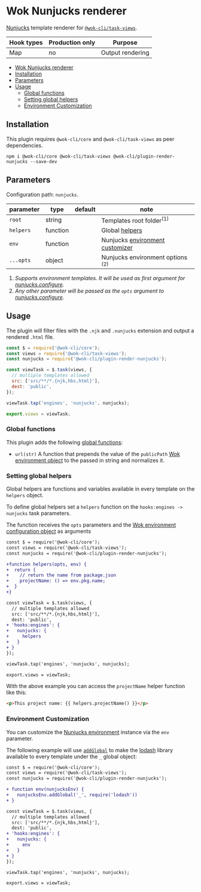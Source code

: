 # Wok Nunjucks renderer

[Nunjucks](https://mozilla.github.io/nunjucks/) template renderer for [`@wok-cli/task-views`](#TODO).

| Hook types | Production only | Purpose          |
| ---------- | --------------- | ---------------- |
| Map        | no              | Output rendering |

<!-- TOC -->

- [Wok Nunjucks renderer](#wok-nunjucks-renderer)
- [Installation](#installation)
- [Parameters](#parameters)
- [Usage](#usage)
  - [Global functions](#global-functions)
  - [Setting global helpers](#setting-global-helpers)
  - [Environment Customization](#environment-customization)

<!-- /TOC -->

## Installation

This plugin requires `@wok-cli/core` and `@wok-cli/task-views` as peer dependencies.

```
npm i @wok-cli/core @wok-cli/task-views @wok-cli/plugin-render-nunjucks --save-dev
```

## Parameters

Configuration path: `nunjucks`.

| parameter | type     | default | note                                        |
| --------- | -------- | ------- | ------------------------------------------- |
| `root`    | string   |         | Templates root folder<sup>(1)</sup>         |
| `helpers` | function |         | Global [helpers][1]                         |
| `env`     | function |         | Nunjucks [environment customizer][2]        |
| `...opts` | object   |         | Nunjucks environment options <sup>(2)</sup> |

1. _Supports environment templates. It will be used as first argument for [nunjucks.configure](https://mozilla.github.io/nunjucks/api.html#configure)._
2. _Any other parameter will be passed as the `opts` argument to [nunjucks.configure](https://mozilla.github.io/nunjucks/api.html#configure)._

[1]: #setting-global-helpers
[2]: #environment-customization

## Usage

The plugin will filter files with the `.njk` and `.nunjucks` extension and output a rendered `.html` file.

```js
const $ = require('@wok-cli/core');
const views = require('@wok-cli/task-views');
const nunjucks = require('@wok-cli/plugin-render-nunjucks');

const viewTask = $.task(views, {
  // multiple templates allowed
  src: ['src/**/*.{njk,hbs,html}'],
  dest: 'public',
});

viewTask.tap('engines', 'nunjucks', nunjucks);

export.views = viewTask;
```

### Global functions

This plugin adds the following [global functions](https://mozilla.github.io/nunjucks/api.html#addglobal):

- `url(str)` A function that prepends the value of the `publicPath` [Wok environment object](#TODO) to the passed in string and normalizes it.

### Setting global helpers

Global helpers are functions and variables available in every template on the `helpers` object.

To define global helpers set a `helpers` function on the `hooks:engines -> nunjucks` task parameters.

The function receives the `opts` parameters and the [Wok environment configuration object](#TODO) as arguments

```diff
const $ = require('@wok-cli/core');
const views = require('@wok-cli/task-views');
const nunjucks = require('@wok-cli/plugin-render-nunjucks');

+function helpers(opts, env) {
+  return {
+    // return the name from package.json
+    projectName: () => env.pkg.name;
+  }
+}

const viewTask = $.task(views, {
  // multiple templates allowed
  src: ['src/**/*.{njk,hbs,html}'],
  dest: 'public',
+ 'hooks:engines': {
+   nunjucks: {
+     helpers
+   }
+ }
});

viewTask.tap('engines', 'nunjucks', nunjucks);

export.views = viewTask;
```

With the above example you can access the `projectName` helper function like this:

```html
<p>This project name: {{ helpers.projectName() }}</p>
```

### Environment Customization

You can customize the [Nunjucks environment](https://mozilla.github.io/nunjucks/api.html#environment) instance via the `env` parameter.

The following example will use [`addGlobal`](https://mozilla.github.io/nunjucks/api.html#addglobal) to make the [lodash](https://lodash.com/) library available to every template under the `_` global object:

```diff
const $ = require('@wok-cli/core');
const views = require('@wok-cli/task-views');
const nunjucks = require('@wok-cli/plugin-render-nunjucks');

+ function env(nunjucksEnv) {
+   nunjucksEnv.addGlobal('_', require('lodash'))
+ }

const viewTask = $.task(views, {
  // multiple templates allowed
  src: ['src/**/*.{njk,hbs,html}'],
  dest: 'public',
+ 'hooks:engines': {
+   nunjucks: {
+     env
+   }
+ }
});

viewTask.tap('engines', 'nunjucks', nunjucks);

export.views = viewTask;
```

